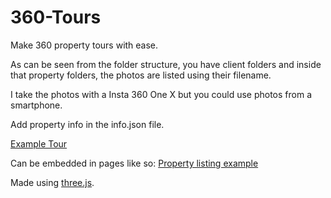 # 360-Tours

Make 360 property tours with ease.

As can be seen from the folder structure, you have client folders and inside that property folders, the photos are listed using their filename.

I take the photos with a Insta 360 One X but you could use photos from a smartphone.

Add property info in the info.json file.

[Example Tour](https://samsstills.co.uk/tours/?c=1&p=1)

Can be embedded in pages like so: [Property listing example](https://samsstills.co.uk/tours/listing.html)

Made using [three.js](https://github.com/mrdoob/three.js/).
